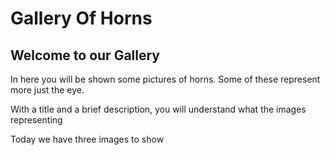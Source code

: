 # Gallery Of Horns

## Welcome to our Gallery

In here you will be shown some pictures of horns. Some of these represent more just the eye.

With a title and a brief description, you will understand what the images representing

Today we have three images to show
